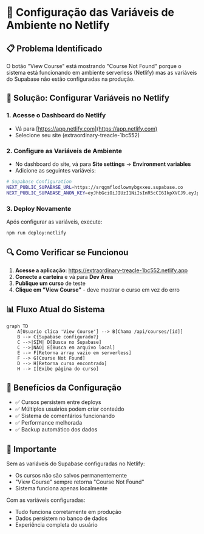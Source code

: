 # 🚀 Configuração das Variáveis de Ambiente no Netlify

## 📋 Problema Identificado

O botão "View Course" está mostrando "Course Not Found" porque o sistema está funcionando em ambiente serverless (Netlify) mas as variáveis do Supabase não estão configuradas na produção.

## 🔧 Solução: Configurar Variáveis no Netlify

### 1. **Acesse o Dashboard do Netlify**
- Vá para [https://app.netlify.com](https://app.netlify.com)
- Selecione seu site (extraordinary-treacle-1bc552)

### 2. **Configure as Variáveis de Ambiente**
- No dashboard do site, vá para **Site settings** → **Environment variables**
- Adicione as seguintes variáveis:

```bash
# Supabase Configuration
NEXT_PUBLIC_SUPABASE_URL=https://srqgmflodlowmybgxxeu.supabase.co
NEXT_PUBLIC_SUPABASE_ANON_KEY=eyJhbGciOiJIUzI1NiIsInR5cCI6IkpXVCJ9.eyJpc3MiOiJzdXBhYmFzZSIsInJlZiI6InNycWdtZmxvZGxvd215Ymd4eGV1Iiwicm9sZSI6ImFub24iLCJpYXQiOjE3NTkwMDM2MjgsImV4cCI6MjA3NDU3OTYyOH0.yI4PQXcmd96JVMoG46gh85G3hFVr0L3L7jBHWlJzAlQ
```

### 3. **Deploy Novamente**
Após configurar as variáveis, execute:
```bash
npm run deploy:netlify
```

## 🔍 Como Verificar se Funcionou

1. **Acesse a aplicação**: https://extraordinary-treacle-1bc552.netlify.app
2. **Conecte a carteira** e vá para **Dev Area**
3. **Publique um curso** de teste
4. **Clique em "View Course"** - deve mostrar o curso em vez do erro

## 📊 Fluxo Atual do Sistema

```mermaid
graph TD
    A[Usuario clica 'View Course'] --> B[Chama /api/courses/[id]]
    B --> C{Supabase configurado?}
    C -->|SIM| D[Busca no Supabase]
    C -->|NÃO| E[Busca em arquivo local]
    E --> F[Retorna array vazio em serverless]
    F --> G[Course Not Found]
    D --> H[Retorna curso encontrado]
    H --> I[Exibe página do curso]
```

## 🎯 Benefícios da Configuração

- ✅ Cursos persistem entre deploys
- ✅ Múltiplos usuários podem criar conteúdo
- ✅ Sistema de comentários funcionando
- ✅ Performance melhorada
- ✅ Backup automático dos dados

## 🚨 Importante

Sem as variáveis do Supabase configuradas no Netlify:
- Os cursos não são salvos permanentemente
- "View Course" sempre retorna "Course Not Found"
- Sistema funciona apenas localmente

Com as variáveis configuradas:
- Tudo funciona corretamente em produção
- Dados persistem no banco de dados
- Experiência completa do usuário